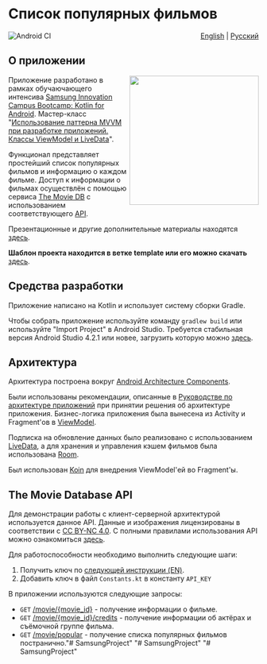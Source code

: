 # Список популярных фильмов
<a href="https://github.com/Vova-SH/Samsung-Bootcamp-2021/actions/workflows/android.yml"><img src="https://github.com/Vova-SH/Samsung-Bootcamp-2021/actions/workflows/android.yml/badge.svg" align="left" alt="Android CI"></a>
<p align="right">
  <a href="./README.en-US.md">English</a>
  |
  <a href="./README.md">Русский</a>
</p>

## О приложении
<img src="https://github.com/Vova-SH/Samsung-Bootcamp-2021/blob/main/screenshots/app.gif" width = "260" align="right">

Приложение разработано в рамках обучаючающего интенсива [Samsung Innovation Campus Bootcamp: Kotlin for Android](https://youtube.com/playlist?list=PLa2T1zmZ6w5KzKoh9M91vk1LBqpc-WtoS). Мастер-класс "[Использование паттерна MVVM при разработке приложений. Классы ViewModel и LiveData](https://youtu.be/8MmeLVi-7yU)".

Функционал представляет простейший список популярных фильмов и информацию о каждом фильме. Доступ к информации о фильмах осуществлён с помощью сервиса [The Movie DB](https://www.themoviedb.org) с использованием соответствующего [API](https://www.themoviedb.org/documentation/api/).

Презентационные и другие дополнительные материалы находятся [здесь](https://github.com/Vova-SH/Samsung-Bootcamp-2021/tree/main/docs).

**Шаблон проекта находится в ветке template или его можно скачать** [здесь](https://github.com/Vova-SH/Samsung-Bootcamp-2021/archive/refs/heads/template.zip).

## Средства разработки
Приложение написано на Kotlin и использует систему сборки Gradle.

Чтобы собрать приложение используйте команду `gradlew build` или используйте "Import Project" в Android Studio. Требуется стабильная версия Android Studio 4.2.1 или новее, загрузить которую можно [здесь](https://developer.android.com/studio/).

## Архитектура
Архитектура построена вокруг [Android Architecture Components](https://developer.android.com/topic/libraries/architecture/).

Были использованы рекомендации, описанные в [Руководстве по архитектуре приложений](https://developer.android.com/jetpack/docs/guide) при принятии решения об архитектуре приложения. Бизнес-логика приложения была вынесена из Activity и Fragment'ов в [ViewModel](https://developer.android.com/topic/libraries/architecture/viewmodel).

Подписка на обновление данных было реализовано с использованием [LiveData](https://developer.android.com/topic/libraries/architecture/livedata), а для хранения и управления кэшем фильмов была использована [Room](https://developer.android.com/jetpack/androidx/releases/room).

Был использован [Koin](https://github.com/InsertKoinIO/koin) для внедрения ViewModel'ей во Fragment'ы.

## The Movie Database API
Для демонстрации работы с клиент-серверной архитектурой используется данное API. Данные и изображения лицензированы в соответствии с [CC BY-NC 4.0](https://creativecommons.org/licenses/by-nc/4.0/). С полными правилами использования API можно ознакомиться [здесь](https://www.themoviedb.org/documentation/api/terms-of-use).

Для работоспособности необходимо выполнить следующие шаги:
1. Получить ключ по [следующей инструкции (EN)](https://developers.themoviedb.org/3/getting-started/introduction).
2. Добавить ключ в файл `Constants.kt` в константу `API_KEY`

В приложении используются следующие запросы:
- `GET` [/movie/{movie_id}](https://developers.themoviedb.org/3/movies/get-movie-details) - получение информации о фильме.
- `GET` [/movie/{movie_id}/credits](https://developers.themoviedb.org/3/movies/get-movie-credits) - получение информации об актёрах и съёмочной группе фильма.
- `GET` [/movie/popular](https://developers.themoviedb.org/3/movies/get-popular-movies) - получение списка популярных фильмов постранично."# SamsungProject" 
"# SamsungProject" 
"# SamsungProject" 
